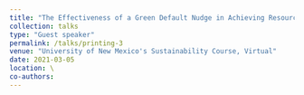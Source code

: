 ```yaml
---
title: "The Effectiveness of a Green Default Nudge in Achieving Resource Conservation"
collection: talks
type: "Guest speaker"
permalink: /talks/printing-3
venue: "University of New Mexico's Sustainability Course, Virtual"
date: 2021-03-05
location: \
co-authors: 
---
```


<!-- Google tag (gtag.js) -->
<script async src="https://www.googletagmanager.com/gtag/js?id=G-Q95WSVMDNZ"></script>
<script>
  window.dataLayer = window.dataLayer || [];
  function gtag(){dataLayer.push(arguments);}
  gtag('js', new Date());

  gtag('config', 'G-Q95WSVMDNZ');
</script>